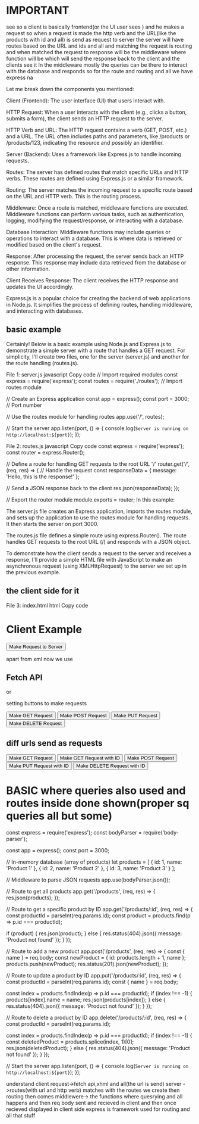 # IMPORTANT

see so a client is basically frontend(or the UI user sees ) and he makes a request so when a request is made the http verb and the URL(like the products with id and all) is send as request to server the server will have routes based on the URL and ids and all and matching the request is routing and when matched the request to response will be the middleware where function will be which will send the response back to the client and the clients see it In the middleware mostly the queries can be there to interact with the database and responds so for the route and routing and all we have express na 

Let me break down the components you mentioned:

Client (Frontend): The user interface (UI) that users interact with.

HTTP Request: When a user interacts with the client (e.g., clicks a button, submits a form), the client sends an HTTP request to the server.

HTTP Verb and URL: The HTTP request contains a verb (GET, POST, etc.) and a URL. The URL often includes paths and parameters, like /products or /products/123, indicating the resource and possibly an identifier.

Server (Backend): Uses a framework like Express.js to handle incoming requests.

Routes: The server has defined routes that match specific URLs and HTTP verbs. These routes are defined using Express.js or a similar framework.

Routing: The server matches the incoming request to a specific route based on the URL and HTTP verb. This is the routing process.

Middleware: Once a route is matched, middleware functions are executed. Middleware functions can perform various tasks, such as authentication, logging, modifying the request/response, or interacting with a database.

Database Interaction: Middleware functions may include queries or operations to interact with a database. This is where data is retrieved or modified based on the client's request.

Response: After processing the request, the server sends back an HTTP response. This response may include data retrieved from the database or other information.

Client Receives Response: The client receives the HTTP response and updates the UI accordingly.

Express.js is a popular choice for creating the backend of web applications in Node.js. It simplifies the process of defining routes, handling middleware, and interacting with databases.

## basic example

Certainly! Below is a basic example using Node.js and Express.js to demonstrate a simple server with a route that handles a GET request. For simplicity, I'll create two files, one for the server (server.js) and another for the route handling (routes.js).

File 1: server.js
javascript
Copy code
// Import required modules
const express = require('express');
const routes = require('./routes'); // Import routes module

// Create an Express application
const app = express();
const port = 3000; // Port number

// Use the routes module for handling routes
app.use('/', routes);

// Start the server
app.listen(port, () => {
  console.log(`Server is running on http://localhost:${port}`);
});

File 2: routes.js
javascript
Copy code
const express = require('express');
const router = express.Router();

// Define a route for handling GET requests to the root URL '/'
router.get('/', (req, res) => {
  // Handle the request
  const responseData = { message: 'Hello, this is the response!' };

  // Send a JSON response back to the client
  res.json(responseData);
});

// Export the router module
module.exports = router;
In this example:

The server.js file creates an Express application, imports the routes module, and sets up the application to use the routes module for handling requests. It then starts the server on port 3000.

The routes.js file defines a simple route using express.Router(). The route handles GET requests to the root URL (/) and responds with a JSON object.

To demonstrate how the client sends a request to the server and receives a response, I'll provide a simple HTML file with JavaScript to make an asynchronous request (using XMLHttpRequest) to the server we set up in the previous example.


## the client side for it

File 3: index.html
html
Copy code
<!DOCTYPE html>
<html lang="en">
<head>
  <meta charset="UTF-8">
  <meta name="viewport" content="width=device-width, initial-scale=1.0">
  <title>Client Example</title>
</head>
<body>

  <h1>Client Example</h1>
  <button onclick="makeRequest()">Make Request to Server</button>
  <div id="response"></div>

  <script>
    function makeRequest() {
      // Create a new XMLHttpRequest object
      const xhr = new XMLHttpRequest();

      // Define the request method and URL
      xhr.open('GET', 'http://localhost:3000', true);

      // Set up a callback function to handle the response
      xhr.onload = function() {
        if (xhr.status === 200) {
          // Parse the JSON response
          const responseData = JSON.parse(xhr.responseText);

          // Display the response in the 'response' div
          document.getElementById('response').innerText = responseData.message;
        }
      };

      // Send the request
      xhr.send();
    }
  </script>

</body>
</html>

apart from xml now we use 
## Fetch API

<script>
  async function makeRequest(method) {
    try {
      let url = 'http://localhost:3000';

      // Use the Fetch API to make a request with the specified method
      const response = await fetch(url, {
        method: method,
        headers: {
          'Content-Type': 'application/json', // Set the content type if needed
          // Add other headers as needed
        },
        // Add additional options based on the request type (e.g., body for POST or PUT)
      });

      // Check if the request was successful (status code 200)
      if (!response.ok) {
        throw new Error(`HTTP error! Status: ${response.status}`);
      }

      // Parse the JSON response
      const responseData = await response.json();

      // Display the response in the 'response' div
      document.getElementById('response').innerText = responseData.message;
    } catch (error) {
      console.error('Error:', error.message);
    }
  }
</script>

or

<script>
  async function makeRequest(method) {
    try {
      let url = 'http://localhost:3000';

      // Default headers for all requests
      const headers = {
        'Accept': 'application/json',
        // Add other headers as needed
      };

      // Additional headers for requests with a body (e.g., POST or PUT)
      if (method === 'POST' || method === 'PUT') {
        headers['Content-Type'] = 'application/json';
      }

      // Use the Fetch API to make a request with the specified method and headers
      const response = await fetch(url, {
        method: method,
        headers: headers,
        // Add additional options based on the request type (e.g., body for POST or PUT)
      });

      // Check if the request was successful (status code 200)
      if (!response.ok) {
        throw new Error(`HTTP error! Status: ${response.status}`);
      }

      // Parse the JSON response
      const responseData = await response.json();

      // Display the response in the 'response' div
      document.getElementById('response').innerText = responseData.message;
    } catch (error) {
      console.error('Error:', error.message);
    }
  }
</script>

setting buttons to make requests

<button onclick="makeRequest('GET')">Make GET Request</button>
<button onclick="makeRequest('POST')">Make POST Request</button>
<button onclick="makeRequest('PUT')">Make PUT Request</button>
<button onclick="makeRequest('DELETE')">Make DELETE Request</button>

## diff urls send as requests
<script>
  async function makeRequest(method, id = '') {
    try {
      let url = 'http://localhost:3000';

      // Append the ID parameter to the URL for routes that require it
      if (id) {
        url += `/${id}`;
      }

      // Default headers for all requests
      const headers = {
        'Accept': 'application/json',
        // Add other headers as needed
      };

      // Additional headers for requests with a body (e.g., POST or PUT)
      if (method === 'POST' || method === 'PUT') {
        headers['Content-Type'] = 'application/json';
      }

      // Use the Fetch API to make a request with the specified method and headers
      const response = await fetch(url, {
        method: method,
        headers: headers,
        // Add additional options based on the request type (e.g., body for POST or PUT)
      });

      // Check if the request was successful (status code 200)
      if (!response.ok) {
        throw new Error(`HTTP error! Status: ${response.status}`);
      }

      // Parse the JSON response
      const responseData = await response.json();

      // Display the response in the 'response' div
      document.getElementById('response').innerText = responseData.message;
    } catch (error) {
      console.error('Error:', error.message);
    }
  }
</script>

<button onclick="makeRequest('GET')">Make GET Request</button>
<button onclick="makeRequest('GET', '123')">Make GET Request with ID</button>
<button onclick="makeRequest('POST')">Make POST Request</button>
<button onclick="makeRequest('PUT', '456')">Make PUT Request with ID</button>
<button onclick="makeRequest('DELETE', '789')">Make DELETE Request with ID</button>

# BASIC where queries also used and routes inside done shown(proper sq queries all but some)
const express = require('express');
const bodyParser = require('body-parser');

const app = express();
const port = 3000;

// In-memory database (array of products)
let products = [
  { id: 1, name: 'Product 1' },
  { id: 2, name: 'Product 2' },
  { id: 3, name: 'Product 3' }
];

// Middleware to parse JSON requests
app.use(bodyParser.json());

// Route to get all products
app.get('/products', (req, res) => {
  res.json(products);
});

// Route to get a specific product by ID
app.get('/products/:id', (req, res) => {
  const productId = parseInt(req.params.id);
  const product = products.find(p => p.id === productId);

  if (product) {
    res.json(product);
  } else {
    res.status(404).json({ message: 'Product not found' });
  }
});

// Route to add a new product
app.post('/products', (req, res) => {
  const { name } = req.body;
  const newProduct = { id: products.length + 1, name };
  products.push(newProduct);
  res.status(201).json(newProduct);
});

// Route to update a product by ID
app.put('/products/:id', (req, res) => {
  const productId = parseInt(req.params.id);
  const { name } = req.body;

  const index = products.findIndex(p => p.id === productId);
  if (index !== -1) {
    products[index].name = name;
    res.json(products[index]);
  } else {
    res.status(404).json({ message: 'Product not found' });
  }
});

// Route to delete a product by ID
app.delete('/products/:id', (req, res) => {
  const productId = parseInt(req.params.id);

  const index = products.findIndex(p => p.id === productId);
  if (index !== -1) {
    const deletedProduct = products.splice(index, 1)[0];
    res.json(deletedProduct);
  } else {
    res.status(404).json({ message: 'Product not found' });
  }
});

// Start the server
app.listen(port, () => {
  console.log(`Server is running on http://localhost:${port}`);
});



understand
client request->fetch api,xhml and all(the url is send)
server ->routes(with url and http verb) matches with the routes we create then routing
then comes middlewere-> the functions where quesrying and all happens and then req body sent
and recieved in client and then once recieved displayed in client side
express is framework used for routing and all  that stuff